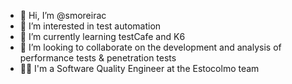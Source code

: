- 👋 Hi, I’m @smoreirac
- 👀 I’m interested in test automation
- 🌱 I’m currently learning testCafe and K6
- 💞️ I’m looking to collaborate on the development and analysis of performance tests & penetration tests
- 👩‍💻 I'm a Software Quality Engineer at the Estocolmo team

<!---
smoreirac/smoreirac is a ✨ special ✨ repository because its `README.md` (this file) appears on your GitHub profile.
You can click the Preview link to take a look at your changes.
--->
